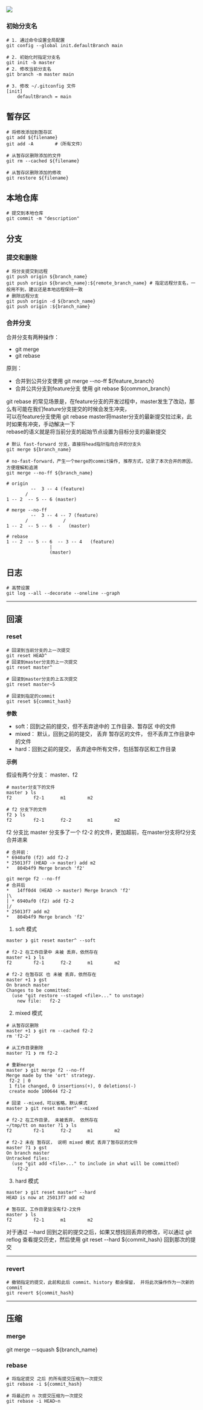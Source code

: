 
![](https://img.shields.io/badge/Git-Common--Usage-blue)
---

### 初始分支名

```shell
# 1. 通过命令设置全局配置
git config --global init.defaultBranch main

# 2. 初始化时指定分支名
git init -b master
# 2. 修改当前分支名
git branch -m master main

# 3. 修改 ~/.gitconfig 文件
[init]
    defaultBranch = main
```

## 暂存区
```shell
# 将修改添加到暂存区
git add ${filename}
git add -A        #（所有文件）

# 从暂存区删除添加的文件
git rm --cached ${filename}

# 从暂存区删除添加的修改
git restore ${filename}
```

## 本地仓库
```shell
# 提交到本地仓库
git commit -m "description"
```

## 分支
### 提交和删除
```shell
# 将分支提交到远程
git push origin ${branch_name}
git push origin ${branch_name}:${remote_branch_name} # 指定远程分支名，一般用不到，建议还是本地远程保持一致
# 删除远程分支
git push origin -d ${branch_name}
git push origin :${branch_name}
```

### 合并分支
合并分支有两种操作：
- git merge
- git rebase    

原则：
- 合并到公共分支使用 git merge --no-ff ${feature_branch}
- 合并公共分支到feature分支 使用 git rebase ${common_branch}

git rebase 的常见场景是，在feature分支的开发过程中，master发生了改动，那么有可能在我们feature分支提交的时候会发生冲突，    
可以在feature分支使用 git rebase master将master分支的最新提交拉过来，此时如果有冲突，手动解决一下  
rebase的语义就是将当前分支的起始节点设置为目标分支的最新提交

```shell
# 默认 fast-forward 分支，直接将head指针指向合并的分支头
git merge ${branch_name}

# no-fast-forward，产生一个merge的commit操作, 推荐方式，记录了本次合并的原因，方便理解和追溯
git merge --no-ff ${branch_name}
```

```shell
# origin
         --  3 -- 4 (feature)
       / 
1 -- 2  -- 5 -- 6 (master)

# merge --no-ff
         --  3 -- 4 -- 7 (feature)
       /             /
1 -- 2  -- 5 -- 6  -   (master)

# rebase
1 -- 2  -- 5 -- 6  -- 3 -- 4   (feature)
                |
                (master)
```

## 日志
```shell
# 高赞设置
git log --all --decorate --oneline --graph
```

---

## 回滚

### reset
```shell
# 回滚到当前分支的上一次提交
git reset HEAD^
# 回滚到master分支的上一次提交
git reset master^

# 回滚到master分支的上五次提交
git reset master~5

# 回滚到指定的commit
git reset ${commit_hash}
```

**参数** 
- soft：回到之前的提交，但不丢弃途中的 工作目录、暂存区 中的文件
- mixed： 默认，回到之前的提交， 丢弃 暂存区的文件， 但不丢弃工作目录中的文件
- hard：回到之前的提交， 丢弃途中所有文件，包括暂存区和工作目录

**示例**    

假设有两个分支： master、f2
```shell
# master分支下的文件
master ❯ ls
f2        f2-1      m1        m2

# f2 分支下的文件
f2 ❯ ls
f2        f2-1      f2-2      m1        m2
```

f2 分支比 master 分支多了一个 f2-2 的文件，更加超前，在master分支将f2分支合并进来
```shell
# 合并前：
* 6940af0 (f2) add f2-2
* 25013f7 (HEAD -> master) add m2
*   804b4f9 Merge branch 'f2'

git merge f2 --no-ff
# 合并后
*   14ff0d4 (HEAD -> master) Merge branch 'f2'
|\
| * 6940af0 (f2) add f2-2
|/
* 25013f7 add m2
*   804b4f9 Merge branch 'f2'
```

1. soft 模式
```shell
master ❯ git reset master^ --soft

# f2-2 在工作目录中 未被 丢弃，依然存在
master +1 ❯ ls
f2        f2-1      f2-2      m1        m2

# f2-2 在暂存区 也 未被 丢弃，依然存在
master +1 ❯ gst
On branch master
Changes to be committed:
  (use "git restore --staged <file>..." to unstage)
	new file:   f2-2
```

2. mixed 模式
```shell
# 从暂存区删除
master +1 ❯ git rm --cached f2-2
rm 'f2-2'

# 从工作目录删除
master ?1 ❯ rm f2-2

# 重新merge
master ❯ git merge f2 --no-ff
Merge made by the 'ort' strategy.
 f2-2 | 0
 1 file changed, 0 insertions(+), 0 deletions(-)
 create mode 100644 f2-2
 
# 回滚 --mixed，可以省略，默认模式
master ❯ git reset master^ --mixed

# f2-2 在工作目录， 未被丢弃， 依然存在
~/tmp/tt on master ?1 ❯ ls
f2        f2-1      f2-2      m1        m2

# f2-2 未在 暂存区， 说明 mixed 模式 丢弃了暂存区的文件
master ?1 ❯ gst
On branch master
Untracked files:
  (use "git add <file>..." to include in what will be committed)
	f2-2
```

3. hard 模式
```shell
master ❯ git reset master^ --hard
HEAD is now at 25013f7 add m2

# 暂存区、工作目录皆没有f2-2文件
master ❯ ls
f2        f2-1      m1        m2
```

对于通过 --hard 回到之前的提交之后，如果又想找回丢弃的修改，可以通过 git reflog 查看提交历史，然后使用 git reset --hard ${commit_hash} 回到那次的提交

---

### revert
```shell
# 撤销指定的提交，此前和此后 commit、history 都会保留， 并将此次操作作为一次新的commit
git revert ${commit_hash}
```

---

## 压缩

### merge
git merge --squash ${branch_name}


### rebase
```shell
# 将指定提交 之后 的所有提交压缩为一次提交
git rebase -i ${commit_hash}

# 将最近的 n 次提交压缩为一次提交
git rebase -i HEAD~n
```